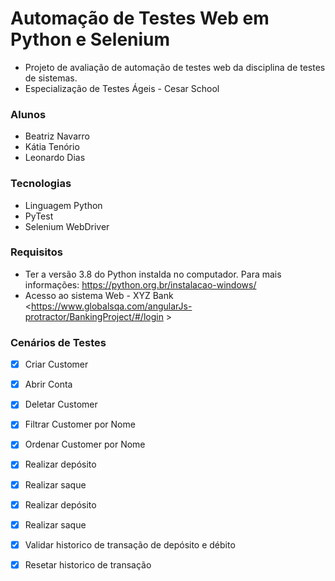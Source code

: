 # Automação de Testes Web em Python e Selenium
- Projeto de avaliação de automação de testes web da disciplina de testes de sistemas. 
- Especialização de Testes Ágeis - Cesar School 

### Alunos
- Beatriz Navarro
- Kátia Tenório
- Leonardo Dias

### Tecnologias
- Linguagem Python 
- PyTest
- Selenium WebDriver
  
### Requisitos
- Ter a versão 3.8 do Python instalda no computador. Para mais informações: https://python.org.br/instalacao-windows/
- Acesso ao sistema Web - XYZ Bank <https://www.globalsqa.com/angularJs-protractor/BankingProject/#/login >

### Cenários de Testes  
- [X] Criar Customer
- [X] Abrir Conta 
- [X] Deletar Customer 
- [X] Filtrar Customer por Nome
- [X] Ordenar Customer por Nome
- [X] Realizar depósito
- [X] Realizar saque
- [X] Realizar depósito
- [X] Realizar saque
- [X] Validar historico de transação de depósito e débito
- [X] Resetar historico de transação


